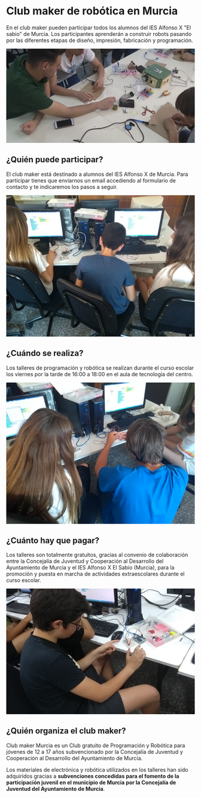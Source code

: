 # Club maker de robótica en Murcia

En el club maker pueden participar todos los alumnos del IES Alfonso X "El sabio" de Murcia. Los participantes aprenderán a construir robots pasando por las diferentes etapas de diseño, impresión, fabricación y programación.

![](images/1.png)


## ¿Quién puede participar?

El club maker está destinado a alumnos del IES Alfonso X de Murcia. Para participar tienes que enviarnos un email accediendo al formulario de contacto y te indicaremos los pasos a seguir.

![](images/2.png)

## ¿Cuándo se realiza?

Los talleres de programación y robótica se realizan durante el curso escolar los viernes por la tarde de 16:00 a 18:00 en el aula de tecnología del centro.

![](images/3.png)

## ¿Cuánto hay que pagar?

Los talleres son totalmente gratuitos, gracias al convenio de colaboración entre la Concejalía de Juventud y Cooperación al Desarrollo del Ayuntamiento de Murcia y el IES Alfonso X El Sabio (Murcia), para la promoción y puesta en marcha de actividades extraescolares durante el curso escolar.

![](images/4.png)

## ¿Quién organiza el club maker?

Club maker Murcia es un Club gratuito de Programación y Robótica para jóvenes de 12 a 17 años subvencionado por la Concejalía de Juventud y Cooperación al Desarrollo del Ayuntamiento de Murcia.

Los materiales de electrónica y robótica utilizados en los talleres han sido adquiridos gracias a **subvenciones concedidas para el fomento de la participación juvenil en el municipio de Murcia por la Concejalía de Juventud del Ayuntamiento de Murcia**.
